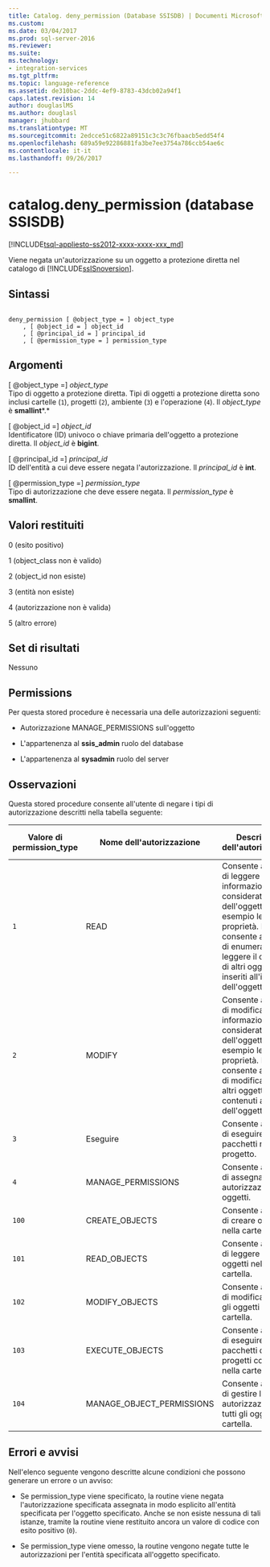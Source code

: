 ```yaml
---
title: Catalog. deny_permission (Database SSISDB) | Documenti Microsoft
ms.custom: 
ms.date: 03/04/2017
ms.prod: sql-server-2016
ms.reviewer: 
ms.suite: 
ms.technology:
- integration-services
ms.tgt_pltfrm: 
ms.topic: language-reference
ms.assetid: de310bac-2ddc-4ef9-8783-43dcb02a94f1
caps.latest.revision: 14
author: douglaslMS
ms.author: douglasl
manager: jhubbard
ms.translationtype: MT
ms.sourcegitcommit: 2edcce51c6822a89151c3c3c76fbaacb5edd54f4
ms.openlocfilehash: 689a59e92286881fa3be7ee3754a786ccb54ae6c
ms.contentlocale: it-it
ms.lasthandoff: 09/26/2017

---
```

# <a name="catalogdenypermission-ssisdb-database"></a>catalog.deny_permission (database SSISDB)
[!INCLUDE[tsql-appliesto-ss2012-xxxx-xxxx-xxx_md](../../includes/tsql-appliesto-ss2012-xxxx-xxxx-xxx-md.md)]

  Viene negata un'autorizzazione su un oggetto a protezione diretta nel catalogo di [!INCLUDE[ssISnoversion](../../includes/ssisnoversion-md.md)].  
  
## <a name="syntax"></a>Sintassi  
  
```  
  
deny_permission [ @object_type = ] object_type  
    , [ @object_id = ] object_id  
    , [ @principal_id = ] principal_id  
    , [ @permission_type = ] permission_type  
```  
  
## <a name="arguments"></a>Argomenti  
 [ @object_type =] *object_type*  
 Tipo di oggetto a protezione diretta. Tipi di oggetti a protezione diretta sono inclusi cartelle (`1`), progetti (`2`), ambiente (`3`) e l'operazione (`4`). Il *object_type* è **smallint***.*  
  
 [ @object_id =] *object_id*  
 Identificatore (ID) univoco o chiave primaria dell'oggetto a protezione diretta. Il *object_id* è **bigint**.  
  
 [ @principal_id =] *principal_id*  
 ID dell'entità a cui deve essere negata l'autorizzazione. Il *principal_id* è **int**.  
  
 [ @permission_type =] *permission_type*  
 Tipo di autorizzazione che deve essere negata. Il *permission_type* è **smallint**.  
  
## <a name="return-code-values"></a>Valori restituiti  
 0 (esito positivo)  
  
 1 (object_class non è valido)  
  
 2 (object_id non esiste)  
  
 3 (entità non esiste)  
  
 4 (autorizzazione non è valida)  
  
 5 (altro errore)  
  
## <a name="result-sets"></a>Set di risultati  
 Nessuno  
  
## <a name="permissions"></a>Permissions  
 Per questa stored procedure è necessaria una delle autorizzazioni seguenti:  
  
-   Autorizzazione MANAGE_PERMISSIONS sull'oggetto  
  
-   L'appartenenza al **ssis_admin** ruolo del database  
  
-   L'appartenenza al **sysadmin** ruolo del server  
  
## <a name="remarks"></a>Osservazioni  
 Questa stored procedure consente all'utente di negare i tipi di autorizzazione descritti nella tabella seguente:  
  
|Valore di permission_type|Nome dell'autorizzazione|Descrizione dell'autorizzazione|Tipi di oggetti applicabili|  
|----------------------------|---------------------|----------------------------|-----------------------------|  
|`1`|READ|Consente all'entità di leggere le informazioni considerate parte dell'oggetto, ad esempio le proprietà. Non consente all'entità di enumerare o leggere il contenuto di altri oggetti inseriti all'interno dell'oggetto.|Cartella, progetto, ambiente, operazione|  
|`2`|MODIFY|Consente all'entità di modificare le informazioni considerate parte dell'oggetto, ad esempio le proprietà. Non consente all'entità di modificare gli altri oggetti contenuti all'interno dell'oggetto.|Cartella, progetto, ambiente, operazione|  
|`3`|Eseguire|Consente all'entità di eseguire tutti i pacchetti nel progetto.|Progetto|  
|`4`|MANAGE_PERMISSIONS|Consente all'entità di assegnare autorizzazioni agli oggetti.|Cartella, progetto, ambiente, operazione|  
|`100`|CREATE_OBJECTS|Consente all'entità di creare oggetti nella cartella.|Cartella|  
|`101`|READ_OBJECTS|Consente all'entità di leggere tutti gli oggetti nella cartella.|Cartella|  
|`102`|MODIFY_OBJECTS|Consente all'entità di modificare tutti gli oggetti nella cartella.|Cartella|  
|`103`|EXECUTE_OBJECTS|Consente all'entità di eseguire tutti i pacchetti di tutti i progetti contenuti nella cartella.|Cartella|  
|`104`|MANAGE_OBJECT_PERMISSIONS|Consente all'entità di gestire le autorizzazioni su tutti gli oggetti nella cartella.|Cartella|  
  
## <a name="errors-and-warnings"></a>Errori e avvisi  
 Nell'elenco seguente vengono descritte alcune condizioni che possono generare un errore o un avviso:  
  
-   Se permission_type viene specificato, la routine viene negata l'autorizzazione specificata assegnata in modo esplicito all'entità specificata per l'oggetto specificato. Anche se non esiste nessuna di tali istanze, tramite la routine viene restituito ancora un valore di codice con esito positivo (`0`).  
  
-   Se permission_type viene omesso, la routine vengono negate tutte le autorizzazioni per l'entità specificata all'oggetto specificato.  
  
  

